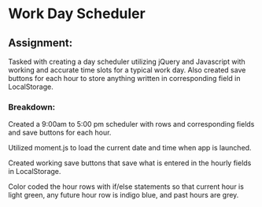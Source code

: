 # Work Day Scheduler

## Assignment:

Tasked with creating a day scheduler utilizing jQuery and Javascript with working and accurate time slots for a typical work day. Also created save buttons for each hour to store anything written in corresponding field in LocalStorage.

### Breakdown:

Created a 9:00am to 5:00 pm scheduler with rows and corresponding fields and save buttons for each hour.

Utilized moment.js to load the current date and time when app is launched.

Created working save buttons that save what is entered in the hourly fields in LocalStorage.

Color coded the hour rows with if/else statements so that current hour is light green, any future hour row is indigo blue, and past hours are grey.
